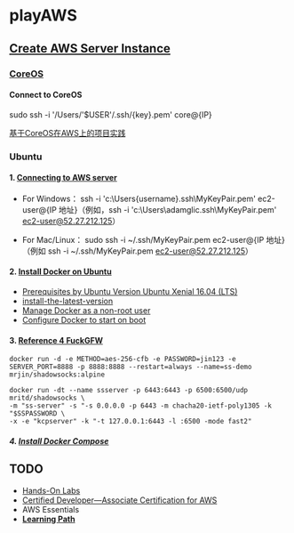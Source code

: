 # playAWS

## [Create AWS Server Instance](https://aws.amazon.com/cn/getting-started/tutorials/launch-a-virtual-machine/)

### [CoreOS](./COREOS.md)
#### Connect to CoreOS
sudo ssh -i '/Users/'$USER'/.ssh/{key}.pem' core@{IP}

[基于CoreOS在AWS上的项目实践](http://www.10tiao.com/html/217/201611/2649692421/1.html)

### Ubuntu
#### 1. [Connecting to AWS server](http://docs.aws.amazon.com/AWSEC2/latest/UserGuide/AccessingInstancesLinux.html) 
- For Windows：
ssh -i 'c:\Users\{username}\.ssh\MyKeyPair.pem' ec2-user@{IP 地址}（例如，ssh -i 'c:\Users\adamglic\.ssh\MyKeyPair.pem' ec2-user@52.27.212.125）

- For Mac/Linux：
sudo ssh -i ~/.ssh/MyKeyPair.pem ec2-user@{IP 地址}（例如 ssh -i ~/.ssh/MyKeyPair.pem ec2-user@52.27.212.125）

#### 2. [Install Docker on Ubuntu](https://docs.docker.com/engine/installation/linux/ubuntulinux/#/install-the-latest-version) 
- [Prerequisites by Ubuntu Version Ubuntu Xenial 16.04 (LTS)](https://docs.docker.com/engine/installation/linux/ubuntulinux/#ubuntu-xenial-1604-lts-wily-1510-trusty-1404-lts)
- [install-the-latest-version](https://docs.docker.com/engine/installation/linux/ubuntulinux/#install-the-latest-version)
- [Manage Docker as a non-root user](https://docs.docker.com/engine/installation/linux/ubuntulinux/#manage-docker-as-a-non-root-user)
- [Configure Docker to start on boot](https://docs.docker.com/engine/installation/linux/ubuntulinux/#configure-docker-to-start-on-boot)

#### 3. [Reference 4 FuckGFW](https://hub.docker.com/r/mrjin/shadowsocks/) 
```
docker run -d -e METHOD=aes-256-cfb -e PASSWORD=jin123 -e SERVER_PORT=8888 -p 8888:8888 --restart=always --name=ss-demo mrjin/shadowsocks:alpine
```

```
docker run -dt --name ssserver -p 6443:6443 -p 6500:6500/udp mritd/shadowsocks \
-m "ss-server" -s "-s 0.0.0.0 -p 6443 -m chacha20-ietf-poly1305 -k "$SSPASSWORD \
-x -e "kcpserver" -k "-t 127.0.0.1:6443 -l :6500 -mode fast2"
```

##### 4. [Install Docker Compose](https://docs.docker.com/compose/install/)

## **TODO**
- [Hands-On Labs](https://cloudacademy.com/labs/)
- [Certified Developer—Associate Certification for AWS](https://cloudacademy.com/learning-paths/certified-developer-associate-aws-15/)
- AWS Essentials
- [**Learning Path**](https://cloudacademy.com/learning-paths/)

